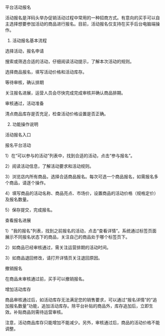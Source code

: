 平台活动报名

活动报名是洋码头举办促销活动过程中常用的一种招商方式。有意向的买手可以自主选择想要参加活动的商品进行报名。目前，活动报名仅支持在买手后台电脑端操作。

1. 活动报名基本流程



选择活动，报名申请

搜索或筛选合适的活动，仔细阅读活动提示，了解本次活动的规则。

选择商品报名，填写活动价格和活动库存。

等待审核，确认排期

关注报名进展，运营人员会尽快完成完成审核并确认商品排期。

审核通过，活动准备

清点商品库存是否充足，检查活动价格设置是否正确。

2. 功能操作说明



活动报名入口







报名平台活动

1）在“可以参与的活动”列表中，找到合适的活动，点击“参与报名”。





2）阅读活动信息，了解活动要求和活动规则。





3）浏览店内所有商品，选择合适商品报名。每次可选一个商品报名，如需报名多个商品，请逐个操作。







4）填写商品的活动名称、商品亮点、市场价，设置商品的活动价格（规格定价）及报名数量。





5）保存提交，完成报名。





查看报名进展

1）"我的报名"列表，找到之前报名的活动，点击“查看详情”。系统通过标签页面展示不同报名状态下的商品，关注自己的商品处于哪个标签页下。





2）如商品已经审核通过，需关注运营排期的活动时间。





3）如商品退回修改，请打开详情页关注退回原因。





撤销报名

在商品未审核通过前，买手可以撤销报名。





增加活动库存

商品审核通过后，如活动库存无法满足您的销售要求，可以通过“报名详情”的“追加报名数量”功能，追加活动库存。除平台补贴的商品外，库存追加后，立即生效。补贴商品则需待运营审核。

注意，活动商品库存只能增加不能减少。另外，审核通过后，商品的活动价格不能调整。












